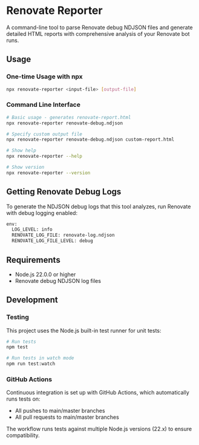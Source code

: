 # Renovate Reporter

A command-line tool to parse Renovate debug NDJSON files and generate detailed HTML reports with comprehensive analysis of your Renovate bot runs.

## Usage

### One-time Usage with npx
```bash
npx renovate-reporter <input-file> [output-file]
```

### Command Line Interface

```bash
# Basic usage - generates renovate-report.html
npx renovate-reporter renovate-debug.ndjson

# Specify custom output file
npx renovate-reporter renovate-debug.ndjson custom-report.html

# Show help
npx renovate-reporter --help

# Show version
npx renovate-reporter --version
```

## Getting Renovate Debug Logs

To generate the NDJSON debug logs that this tool analyzes, run Renovate with debug logging enabled:

```bash
env:
  LOG_LEVEL: info
  RENOVATE_LOG_FILE: renovate-log.ndjson
  RENOVATE_LOG_FILE_LEVEL: debug
```

## Requirements

- Node.js 22.0.0 or higher
- Renovate debug NDJSON log files

## Development

### Testing

This project uses the Node.js built-in test runner for unit tests:

```bash
# Run tests
npm test

# Run tests in watch mode
npm run test:watch
```

### GitHub Actions

Continuous integration is set up with GitHub Actions, which automatically runs tests on:
- All pushes to main/master branches
- All pull requests to main/master branches

The workflow runs tests against multiple Node.js versions (22.x) to ensure compatibility.
